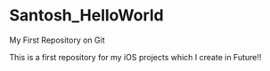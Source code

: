 # Santosh_HelloWorld
My First Repository on Git

This is a first repository for my iOS projects which I create in Future!!
